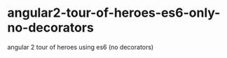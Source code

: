 # angular2-tour-of-heroes-es6-only-no-decorators
angular 2 tour of heroes using es6 (no decorators)
